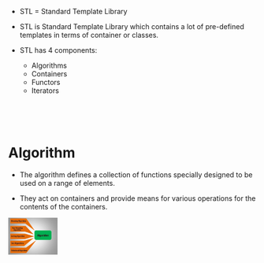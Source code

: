 - STL = Standard Template Library

* STL is Standard Template Library which contains a lot of pre-defined templates in terms of container or classes.

* STL has 4 components:
  - Algorithms
  - Containers
  - Functors
  - Iterators

&nbsp;

&nbsp;

# Algorithm

- The algorithm defines a collection of functions specially designed to be used on a range of elements.

* They act on containers and provide means for various operations for the contents of the containers.

<img alt="stl-components5" src="https://github.com/Chaitalykundu/Language-Practice/blob/master/C-plus-plus/STL/assets/stl-components5.png" width="100px">
